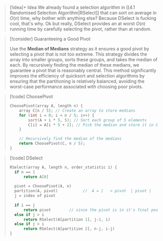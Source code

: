 
> [!idea]+ Idea
> We already found a selection algorithm in [[4.1 Randomised Selection Algorithm|RSelect]] that can sort on average in $O(n)$ time, why bother with anything else? Because DSelect is fucking cool, that's why. Ok but really, DSelect provides an at worst $O(n)$ running time by carefully selecting the pivot, rather than at random.

> [!consider] Guaranteeing a Good Pivot
>
> Use the **Median of Medians** strategy as it ensures a good pivot by selecting a pivot that is not too extreme. This strategy divides the array into smaller groups, sorts these groups, and takes the median of each. By recursively finding the median of these medians, we guarantee a pivot that is reasonably central. This method significantly improves the efficiency of quicksort and selection algorithms by ensuring that the partitioning is relatively balanced, avoiding the worst-case performance associated with choosing poor pivots.

> [!code] ChoosePivot
> ```c
> ChoosePivot(array A, length n) {
>     array C[n / 5]; // Create an array to store medians
>     for (int i = 0; i < n / 5; i++) {
>         sort(A + i * 5, 5); // Sort each group of 5 elements
>         C[i] = A[i * 5 + 2]; // Pick the median and store it in C
>     }
> 
>     // Recursively find the median of the medians
>     return ChoosePivot(C, n / 5);
> }
> ```

> [!code] DSelect
> ```c
> RSelect(array A, length n, order_statistic i) {
> 	if n == 1
> 		return A[0]
> 		
> 	pivot = ChoosePivot(A, n)
> 	partition(A, pivot)           //  A = [   < pivot  | pivot |      > pivot      ]
> 	j = index of pivot
> 	
> 	if i == j
> 		return pivot        // since the pivot is in it's final position, it is the j'th smallest element
> 	else if j > i
> 		return RSelect(A[partition 1], j-1, i)
> 	else if j > i
> 		return RSelect(A[partition 2], n-j, i-j)
> }
>```
